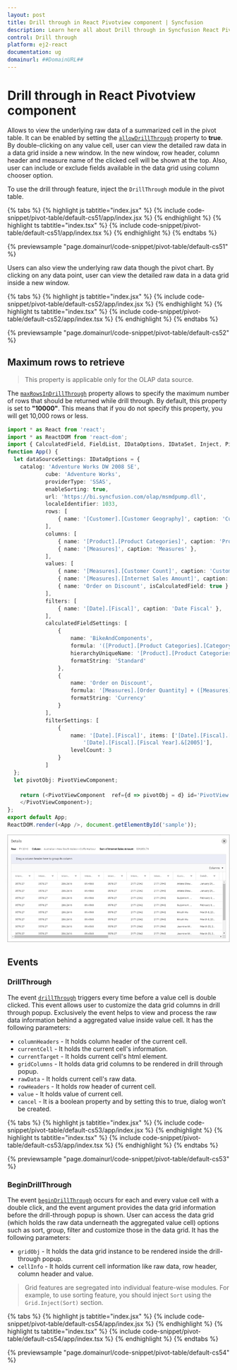 ```yaml
---
layout: post
title: Drill through in React Pivotview component | Syncfusion
description: Learn here all about Drill through in Syncfusion React Pivotview component of Syncfusion Essential JS 2 and more.
control: Drill through 
platform: ej2-react
documentation: ug
domainurl: ##DomainURL##
---
```


# Drill through in React Pivotview component

Allows to view the underlying raw data of a summarized cell in the pivot table. It can be enabled by setting the [`allowDrillThrough`](https://ej2.syncfusion.com/react/documentation/api/pivotview/#allowdrillthrough) property to **true**. By double-clicking on any value cell, user can view the detailed raw data in a data grid inside a new window. In the new window, row header, column header and measure name of the clicked cell will be shown at the top. Also, user can include or exclude fields available in the data grid using column chooser option.

To use the drill through feature, inject the `DrillThrough` module in the pivot table.

{% tabs %}
{% highlight js tabtitle="index.jsx" %}
{% include code-snippet/pivot-table/default-cs51/app/index.jsx %}
{% endhighlight %}
{% highlight ts tabtitle="index.tsx" %}
{% include code-snippet/pivot-table/default-cs51/app/index.tsx %}
{% endhighlight %}
{% endtabs %}

 {% previewsample "page.domainurl/code-snippet/pivot-table/default-cs51" %}

Users can also view the underlying raw data though the pivot chart. By clicking on any data point, user can view the detailed raw data in a data grid inside a new window.

{% tabs %}
{% highlight js tabtitle="index.jsx" %}
{% include code-snippet/pivot-table/default-cs52/app/index.jsx %}
{% endhighlight %}
{% highlight ts tabtitle="index.tsx" %}
{% include code-snippet/pivot-table/default-cs52/app/index.tsx %}
{% endhighlight %}
{% endtabs %}

 {% previewsample "page.domainurl/code-snippet/pivot-table/default-cs52" %}

## Maximum rows to retrieve

> This property is applicable only for the OLAP data source.

The [`maxRowsInDrillThrough`](https://ej2.syncfusion.com/react/documentation/api/pivotview/#maxrowsindrillthrough) property allows to specify the maximum number of rows that should be returned while drill through. By default, this property is set to **"10000"**. This means that if you do not specify this property, you will get 10,000 rows or less.

```ts
import * as React from 'react';
import * as ReactDOM from 'react-dom';
import { CalculatedField, FieldList, IDataOptions, IDataSet, Inject, PivotViewComponent, DrillThrough } from '@syncfusion/ej2-react-pivotview';
function App() {
  let dataSourceSettings: IDataOptions = {
    catalog: 'Adventure Works DW 2008 SE',
            cube: 'Adventure Works',
            providerType: 'SSAS',
            enableSorting: true,
            url: 'https://bi.syncfusion.com/olap/msmdpump.dll',
            localeIdentifier: 1033,
            rows: [
                { name: '[Customer].[Customer Geography]', caption: 'Customer Geography' },
            ],
            columns: [
                { name: '[Product].[Product Categories]', caption: 'Product Categories' },
                { name: '[Measures]', caption: 'Measures' },
            ],
            values: [
                { name: '[Measures].[Customer Count]', caption: 'Customer Count' },
                { name: '[Measures].[Internet Sales Amount]', caption: 'Internet Sales Amount' },
                { name: 'Order on Discount', isCalculatedField: true }
            ],
            filters: [
                { name: '[Date].[Fiscal]', caption: 'Date Fiscal' },
            ],
            calculatedFieldSettings: [
                {
                    name: 'BikeAndComponents',
                    formula: '([Product].[Product Categories].[Category].[Bikes] + [Product].[Product Categories].[Category].[Components] )',
                    hierarchyUniqueName: '[Product].[Product Categories]',
                    formatString: 'Standard'
                },
                {
                    name: 'Order on Discount',
                    formula: '[Measures].[Order Quantity] + ([Measures].[Order Quantity] * 0.10)',
                    formatString: 'Currency'
                }
            ],
            filterSettings: [
                {
                    name: '[Date].[Fiscal]', items: ['[Date].[Fiscal].[Fiscal Quarter].&[2002]&[4]',
                        '[Date].[Fiscal].[Fiscal Year].&[2005]'],
                    levelCount: 3
                }
            ]
  };
  let pivotObj: PivotViewComponent;
  
    return (<PivotViewComponent  ref={d => pivotObj = d} id='PivotView' height={350} dataSourceSettings={dataSourceSettings} allowDrillThrough={true} maxRowsInDrillThrough={10} allowCalculatedField={true} showFieldList={true}><Inject services={[CalculatedField, FieldList, DrillThrough]}/>
    </PivotViewComponent>);
};
export default App;
ReactDOM.render(<App />, document.getElementById('sample'));

```

![output](images/maxrows.png)

## Events

### DrillThrough

The event [`drillThrough`](https://ej2.syncfusion.com/react/documentation/api/pivotview/#drillthrough) triggers every time before a value cell is double clicked. This event allows user to customize the data grid columns in drill through popup. Exclusively the event helps to view and process the raw data information behind a aggregated value inside value cell. It has the following parameters:

* `columnHeaders` - It holds column header of the current cell.
* `currentCell` - It holds the current cell's information.
* `currentTarget` - It holds current cell's html element.
* `gridColumns` - It holds data grid columns to be rendered in drill through popup.
* `rawData` - It holds current cell's raw data.
* `rowHeaders` - It holds row header of current cell.
* `value` - It holds value of current cell.
* `cancel` - It is a boolean property and by setting this to true, dialog won’t be created.

{% tabs %}
{% highlight js tabtitle="index.jsx" %}
{% include code-snippet/pivot-table/default-cs53/app/index.jsx %}
{% endhighlight %}
{% highlight ts tabtitle="index.tsx" %}
{% include code-snippet/pivot-table/default-cs53/app/index.tsx %}
{% endhighlight %}
{% endtabs %}

 {% previewsample "page.domainurl/code-snippet/pivot-table/default-cs53" %}

### BeginDrillThrough

The event [`beginDrillThrough`](https://ej2.syncfusion.com/react/documentation/api/pivotview/#begindrillthrough) occurs for each and every value cell with a double click, and the event argument provides the data grid information before the drill-through popup is shown. User can access the data grid (which holds the raw data underneath the aggregated value cell) options such as sort, group, filter and customize those in the data grid. It has the following parameters:

* `gridObj` - It holds the data grid instance to be rendered inside the drill-through popup.
* `cellInfo` - It holds current cell information like raw data, row header, column header and value.

> Grid features are segregated into individual feature-wise modules. For example, to use sorting feature, you should inject `Sort` using the `Grid.Inject(Sort)` section.

{% tabs %}
{% highlight js tabtitle="index.jsx" %}
{% include code-snippet/pivot-table/default-cs54/app/index.jsx %}
{% endhighlight %}
{% highlight ts tabtitle="index.tsx" %}
{% include code-snippet/pivot-table/default-cs54/app/index.tsx %}
{% endhighlight %}
{% endtabs %}

 {% previewsample "page.domainurl/code-snippet/pivot-table/default-cs54" %}